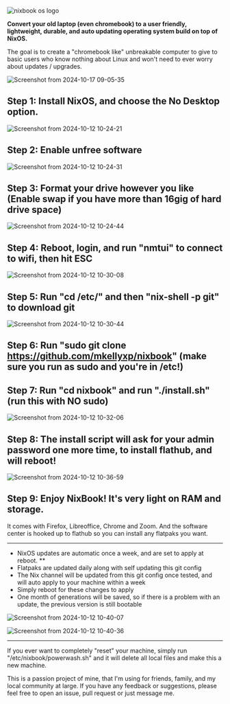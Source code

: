 ![nixbook os logo](https://github.com/user-attachments/assets/8511e040-ebf0-4090-b920-c051b23fcc9c)

**Convert your old laptop (even chromebook) to a user friendly, lightweight, durable, and auto updating operating system build on top of NixOS.**

The goal is to create a "chromebook like" unbreakable computer to give to basic users who know nothing about Linux and won't need to ever worry about updates / upgrades.

![Screenshot from 2024-10-17 09-05-35](https://github.com/user-attachments/assets/5564c57f-078b-429b-923f-49c2f215a907)


## Step 1:  Install NixOS, and choose the No Desktop option.

![Screenshot from 2024-10-12 10-24-21](https://github.com/user-attachments/assets/865760ec-fcd1-4133-be35-5fb5cf0e6638)


## Step 2:  Enable unfree software

![Screenshot from 2024-10-12 10-24-31](https://github.com/user-attachments/assets/77b02843-4c3e-409c-82dc-7579578b2582)


## Step 3:  Format your drive however you like (Enable swap if you have more than 16gig of hard drive space)

![Screenshot from 2024-10-12 10-24-44](https://github.com/user-attachments/assets/968111d9-c018-4be5-8aaa-ee5c647b2617)


## Step 4:  Reboot, login, and run "nmtui" to connect to wifi, then hit ESC

![Screenshot from 2024-10-12 10-30-08](https://github.com/user-attachments/assets/5ab1db5e-ee71-4df5-89dd-18ebdc49d5e4)


## Step 5:  Run "cd /etc/" and then "nix-shell -p git" to download git

![Screenshot from 2024-10-12 10-30-44](https://github.com/user-attachments/assets/4dbfed1b-fe37-434e-980a-d8242148badf)


## Step 6:  Run "sudo git clone https://github.com/mkellyxp/nixbook"  (make sure you run as sudo and you're in /etc!)

## Step 7:  Run "cd nixbook" and run "./install.sh" (run this with NO sudo)

![Screenshot from 2024-10-12 10-32-06](https://github.com/user-attachments/assets/e5acdb79-3b62-4662-b2e8-da9246a67bea)


## Step 8:  The install script will ask for your admin password one more time, to install flathub, and will reboot!

![Screenshot from 2024-10-12 10-36-59](https://github.com/user-attachments/assets/9c5cbec7-2d84-4047-a364-addd67b0d074)


## Step 9:  Enjoy NixBook!  It's very light on RAM and storage.

It comes with Firefox, Libreoffice, Chrome and Zoom.  And the software center is hooked up to flathub so you can install any flatpaks you want.

---

- NixOS updates are automatic once a week, and are set to apply at reboot. **
- Flatpaks are updated daily along with self updating this git config
- The Nix channel will be updated from this git config once tested, and will auto apply to your machine within a week
- Simply reboot for these changes to apply
- One month of generations will be saved, so if there is a problem with an update, the previous version is still bootable


![Screenshot from 2024-10-12 10-40-07](https://github.com/user-attachments/assets/3540074a-e11e-4a88-a812-4ef3d4c83f0b)

![Screenshot from 2024-10-12 10-40-36](https://github.com/user-attachments/assets/6f62f3da-4a4c-464a-b75b-2046ff4d9162)


---

If you ever want to completely "reset" your machine, simply run "/etc/nixbook/powerwash.sh" and it will delete all local files and make this a new machine.

This is a passion project of mine, that I'm using for friends, family, and my local community at large.  If you have any feedback or suggestions, please feel free to open an issue, pull request or just message me.
